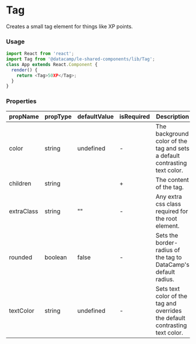 # Tag

Creates a small tag element for things like XP points.

### Usage

```js
import React from 'react';
import Tag from '@datacamp/le-shared-components/lib/Tag';
class App extends React.Component {
  render() {
    return <Tag>50XP</Tag>;
  }
}
```

### Properties

| propName   | propType | defaultValue | isRequired | Description                                                                  |
| ---------- | -------- | ------------ | ---------- | ---------------------------------------------------------------------------- |
| color      | string   | undefined    | -          | The background color of the tag and sets a default contrasting text color.   |
| children   | string   |              | +          | The content of the tag.                                                      |
| extraClass | string   | ""           | -          | Any extra css class required for the root element.                           |
| rounded    | boolean  | false        | -          | Sets the border-radius of the tag to DataCamp's default radius.              |
| textColor  | string   | undefined    | -          | Sets text color of the tag and overrides the default contrasting text color. |
